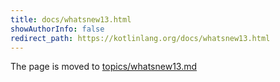 ```yaml
---
title: docs/whatsnew13.html
showAuthorInfo: false
redirect_path: https://kotlinlang.org/docs/whatsnew13.html
---
```


The page is moved to [topics/whatsnew13.md](docs/topics/whatsnew13.md)
